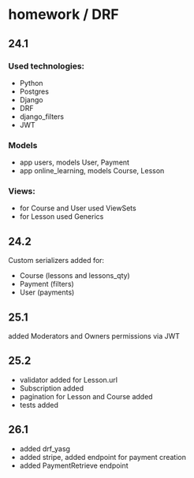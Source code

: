 # homework / DRF

## 24.1

### Used technologies:
- Python
- Postgres
- Django
- DRF
- django_filters 
- JWT

### Models
- app users, models User, Payment
- app online_learning, models Course, Lesson

### Views:
- for Course and User used ViewSets
- for Lesson used Generics

## 24.2

Custom serializers added for:
- Course (lessons and lessons_qty)
- Payment (filters)
- User (payments)

## 25.1

added Moderators and Owners permissions via JWT

## 25.2

- validator added for Lesson.url
- Subscription added
- pagination for Lesson and Course added
- tests added

## 26.1

- added drf_yasg
- added stripe, added endpoint for payment creation
- added PaymentRetrieve endpoint